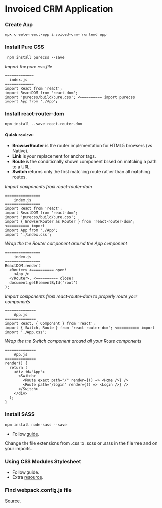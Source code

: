 # Invoiced CRM Application

### Create App
```
npx create-react-app invoiced-crm-frontend app
```

### Install Pure CSS
```
 npm install purecss --save   

```
_Import the pure.css file_
```
=============
  index.js
=============
import React from 'react';
import ReactDOM from 'react-dom';
import 'purecss/build/pure.css'; <========== import purecss
import App from './App';
```
### Install react-router-dom
```
npm install --save react-router-dom
```
#### Quick review:
* **BrowserRouter** is the router implementation for HTML5 browsers (vs Native). 
* **Link** is your replacement for anchor tags.
* **Route** is the conditionally shown component based on matching a path to a URL.
* **Switch** returns only the first matching route rather than all matching routes.

_Import components from react-router-dom_
```
================
    index.js
================
import React from 'react';
import ReactDOM from 'react-dom';
import 'purecss/build/pure.css';
import { BrowserRouter as Router } from 'react-router-dom'; <========== import
import App from './App';
import './index.css';
```
_Wrap the the Router component around the App component_

```
================
    index.js    
================
ReactDOM.render(
  <Router> <========== open!
    <App />
  </Router>, <========== close!
  document.getElementById('root')
);
```
_Import components from react-router-dom to properly route your components_
```
==============
    App.js    
==============
import React, { Component } from 'react';
import { Switch, Route } from 'react-router-dom'; <========== import
import './App.css';
```
_Wrap the the Switch component around all your Route components_
```
==============
    App.js    
==============
render() {
  return (
    <div id="App">
      <Switch>
        <Route exact path="/" render={() => <Home />} />
        <Route path="/login" render={() => <Login />} />
      </Switch>
    </div>
  );
}
```
### Install SASS
```
npm install node-sass --save
```
* Follow [guide](https://create-react-app.dev/docs/adding-a-sass-stylesheet/).

Change the file extensions from .css to .scss or .sass in the file tree and on your imports.

### Using CSS Modules Stylesheet

* Follow [guide](https://create-react-app.dev/docs/adding-a-css-modules-stylesheet/).
* Extra [resource](https://www.robinwieruch.de/create-react-app-css-modules).

### Find webpack.config.js file

[Source](https://stackoverflow.com/questions/48395804/where-is-create-react-app-webpack-config-and-files).